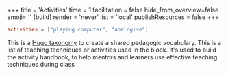 +++
title = 'Activities'
time = 1
facilitation = false
hide_from_overview=false
emoji= ''
[build]
  render = 'never'
  list = 'local'
  publishResources = false
+++

```toml
activities = ["playing computer", "analogise"]
```

This is a [Hugo taxonomy](https://gohugo.io/content-management/taxonomies/) to create a shared pedagogic vocabulary. This is a list of teaching techniques or activities used in the block. It's used to build the activity handbook, to help mentors and learners use effective teaching techniques during class

